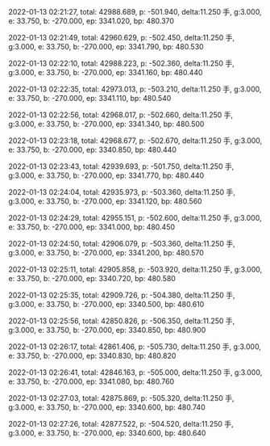 2022-01-13 02:21:27, total: 42988.689, p: -501.940, delta:11.250 手, g:3.000, e: 33.750, b: -270.000, ep: 3341.020, bp: 480.370

2022-01-13 02:21:49, total: 42960.629, p: -502.450, delta:11.250 手, g:3.000, e: 33.750, b: -270.000, ep: 3341.790, bp: 480.530

2022-01-13 02:22:10, total: 42988.223, p: -502.360, delta:11.250 手, g:3.000, e: 33.750, b: -270.000, ep: 3341.160, bp: 480.440

2022-01-13 02:22:35, total: 42973.013, p: -503.210, delta:11.250 手, g:3.000, e: 33.750, b: -270.000, ep: 3341.110, bp: 480.540

2022-01-13 02:22:56, total: 42968.017, p: -502.660, delta:11.250 手, g:3.000, e: 33.750, b: -270.000, ep: 3341.340, bp: 480.500

2022-01-13 02:23:18, total: 42968.677, p: -502.670, delta:11.250 手, g:3.000, e: 33.750, b: -270.000, ep: 3340.850, bp: 480.440

2022-01-13 02:23:43, total: 42939.693, p: -501.750, delta:11.250 手, g:3.000, e: 33.750, b: -270.000, ep: 3341.770, bp: 480.440

2022-01-13 02:24:04, total: 42935.973, p: -503.360, delta:11.250 手, g:3.000, e: 33.750, b: -270.000, ep: 3341.120, bp: 480.560

2022-01-13 02:24:29, total: 42955.151, p: -502.600, delta:11.250 手, g:3.000, e: 33.750, b: -270.000, ep: 3341.000, bp: 480.450

2022-01-13 02:24:50, total: 42906.079, p: -503.360, delta:11.250 手, g:3.000, e: 33.750, b: -270.000, ep: 3341.200, bp: 480.570

2022-01-13 02:25:11, total: 42905.858, p: -503.920, delta:11.250 手, g:3.000, e: 33.750, b: -270.000, ep: 3340.720, bp: 480.580

2022-01-13 02:25:35, total: 42909.726, p: -504.380, delta:11.250 手, g:3.000, e: 33.750, b: -270.000, ep: 3340.500, bp: 480.610

2022-01-13 02:25:56, total: 42850.826, p: -506.350, delta:11.250 手, g:3.000, e: 33.750, b: -270.000, ep: 3340.850, bp: 480.900

2022-01-13 02:26:17, total: 42861.406, p: -505.730, delta:11.250 手, g:3.000, e: 33.750, b: -270.000, ep: 3340.830, bp: 480.820

2022-01-13 02:26:41, total: 42846.163, p: -505.000, delta:11.250 手, g:3.000, e: 33.750, b: -270.000, ep: 3341.080, bp: 480.760

2022-01-13 02:27:03, total: 42875.869, p: -505.320, delta:11.250 手, g:3.000, e: 33.750, b: -270.000, ep: 3340.600, bp: 480.740

2022-01-13 02:27:26, total: 42877.522, p: -504.520, delta:11.250 手, g:3.000, e: 33.750, b: -270.000, ep: 3340.600, bp: 480.640